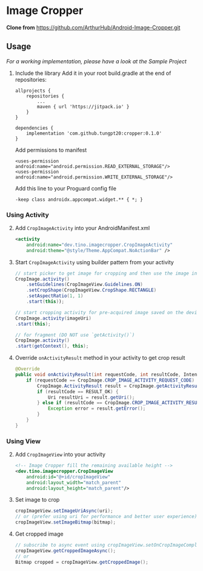 Image Cropper
============================
**Clone from** https://github.com/ArthurHub/Android-Image-Cropper.git

## Usage
*For a working implementation, please have a look at the Sample Project*

1. Include the library
    Add it in your root build.gradle at the end of repositories:
    ```
    allprojects {
        repositories {
            ...
            maven { url 'https://jitpack.io' }
        }
    }
    ```

    ```
    dependencies {
        implementation 'com.github.tungpt20:cropper:0.1.0'
    }
    ```

    Add permissions to manifest
    ```
    <uses-permission android:name="android.permission.READ_EXTERNAL_STORAGE"/>
    <uses-permission android:name="android.permission.WRITE_EXTERNAL_STORAGE"/>
    ```
    Add this line to your Proguard config file
    ```
    -keep class androidx.appcompat.widget.** { *; }
    ```

### Using Activity
2. Add `CropImageActivity` into your AndroidManifest.xml
    ```xml
    <activity
        android:name="dev.tino.imagecropper.CropImageActivity"
        android:theme="@style/Theme.AppCompat.NoActionBar" />
    ```

3. Start `CropImageActivity` using builder pattern from your activity
    ```java
    // start picker to get image for cropping and then use the image in cropping activity
    CropImage.activity()
        .setGuidelines(CropImageView.Guidelines.ON)
        .setCropShape(CropImageView.CropShape.RECTANGLE)
        .setAspectRatio(1, 1)
        .start(this));

    // start cropping activity for pre-acquired image saved on the device
    CropImage.activity(imageUri)
    .start(this);

    // for fragment (DO NOT use `getActivity()`)
    CropImage.activity()
    .start(getContext(), this);
    ```

4. Override `onActivityResult` method in your activity to get crop result
    ```java
    @Override
    public void onActivityResult(int requestCode, int resultCode, Intent data) {
        if (requestCode == CropImage.CROP_IMAGE_ACTIVITY_REQUEST_CODE) {
            CropImage.ActivityResult result = CropImage.getActivityResult(data);
            if (resultCode == RESULT_OK) {
                Uri resultUri = result.getUri();
            } else if (resultCode == CropImage.CROP_IMAGE_ACTIVITY_RESULT_ERROR_CODE) {
                Exception error = result.getError();
            }
        }
    }
    ```

### Using View
2. Add `CropImageView` into your activity
    ```xml
    <!-- Image Cropper fill the remaining available height -->
    <dev.tino.imagecropper.CropImageView
        android:id="@+id/cropImageView"
        android:layout_width="match_parent"
        android:layout_height="match_parent"/>
    ```

3. Set image to crop
    ```java
    cropImageView.setImageUriAsync(uri);
    // or (prefer using uri for performance and better user experience)
    cropImageView.setImageBitmap(bitmap);
    ```

4. Get cropped image
    ```java
    // subscribe to async event using cropImageView.setOnCropImageCompleteListener(listener)
    cropImageView.getCroppedImageAsync();
    // or
    Bitmap cropped = cropImageView.getCroppedImage();
    ```